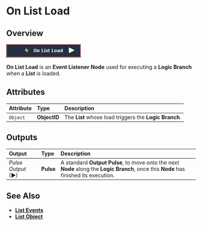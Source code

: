 # On List Load

## Overview

![The On List Load Node.](../../../.gitbook/assets/node-on-list-load.png)

**On List Load** is an **Event Listener** **Node** used for executing a **Logic Branch** when a **List** is loaded.

## Attributes

| Attribute | Type | Description |
| :--- | :--- | :--- |
| `Object` | **ObjectID** | The **List** whose load triggers the **Logic Branch**. |

## Outputs

| Output | Type | Description |
| :--- | :--- | :--- |
| _Pulse Output_ \(►\) | **Pulse** | A standard **Output Pulse**, to move onto the next **Node** along the **Logic Branch**, once this **Node** has finished its execution. |

## See Also

* [**List Events**](./)
* [**List Object**](../../../getting-started/scene-objects/list-widget.md)

